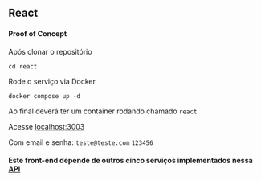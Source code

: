 ## React
#### Proof of Concept

Após clonar o repositório

`cd react`

Rode o serviço via Docker

`docker compose up -d`

Ao final deverá ter um container rodando chamado `react`

Acesse [localhost:3003](http://localhost:3003)

Com email e senha: `teste@teste.com` `123456`

#### Este front-end depende de outros cinco serviços implementados nessa [API](https://github.com/leandrolasnor/rails)
